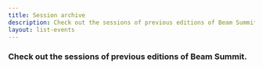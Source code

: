 ```yaml
---
title: Session archive
description: Check out the sessions of previous editions of Beam Summit.
layout: list-events
---
```


### Check out the sessions of previous editions of Beam Summit.